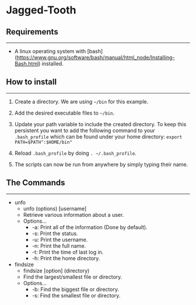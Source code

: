 # Jagged-Tooth

## Requirements
----
* A linux operating system with [bash] (https://www.gnu.org/software/bash/manual/html_node/Installing-Bash.html) installed.

## How to install
----
1. Create a directory. We are using `~/bin` for this example.

1. Add the desired executable files to `~/bin`.

1. Update your path variable to include the created directory. To keep this persistent you want to add the following command to your `.bash_profile` which can be found under your home directory:
`export PATH=$PATH":$HOME/bin"`

1. Reload `.bash_profile` by doing `. ~/.bash_profile`.

1. The scripts can now be run from anywhere by simply typing their name.

## The Commands
----
* unfo
  * unfo (options) [username]
  * Retrieve various information about a user.
  * Options...
    * -a: Print all of the information (Done by default).
    * -s: Print the status.
    * -u: Print the username.
    * -n: Print the full name.
    * -t: Print the time of last log in.
    * -h: Print the home directory.
* findsize
  * findsize [option] \(directory)
  * Find the largest/smallest file or directory.
  * Options...
    * -b: Find the biggest file or directory.
    * -s: Find the smallest file or directory.
